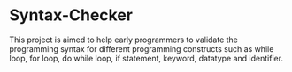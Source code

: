 # Syntax-Checker
This project is aimed to help early programmers to validate the programming syntax for different programming constructs such as while loop, for loop, do while loop, if statement, keyword, datatype and identifier.

